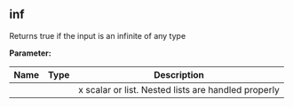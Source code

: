 

## inf

 Returns true if the input is an infinite of any type

**Parameter:**

|Name|Type|Description|
|---|---|---|
|||x scalar or list. Nested lists are handled properly|
